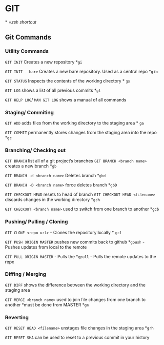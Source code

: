 # GIT 
 \* =*zsh shortcut*

## Git Commands

### Utility Commands
`GIT INIT` 	Creates a new repository 
\*`gi`

`GIT INIT --bare` 	Creates a new bare repository. Used as a central repo
\*`gib`

`GIT STATUS`	Inspects the contents of the working directory
\* `gs`

`GIT LOG`		shows a list of all previous commits
\*`gl`

`GIT HELP LOG`/ `MAN GIT LOG`	shows a manual of all commands

### Staging/ Commiting

`GIT ADD`		adds files from the working directory to the staging area
\* `ga`

`GIT COMMIT`	permanently stores changes from the staging area into the repo
\*`gc`

### Branching/ Checking out
`GIT BRANCH`	list all of a git project’s branches
`GIT BRANCH <branch name>`	creates a new branch
\*`gb`


`GIT BRANCH -d <branch name>`	Deletes branch
\*`gbd`

`GIT BRANCH -D <branch name>`	force deletes branch
\*`gbD`

`GIT CHECKOUT HEAD`     resets to head of branch
`GIT CHECKOUT HEAD <filename>`	discards changes in the working directory
\*`gch`

`GIT CHECKOUT <branch name>` 	used to switch from one branch to another
\*`gcb`

### Pushing/ Pulling / Cloning
`GIT CLONE <repo url>` - Clones the repository locally
\* `gcl`

`GIT PUSH ORIGIN MASTER` pushes new commits back to github 
\*`gpush` - Pushes updates from local to the remote

`GIT PULL ORIGIN MASTER` - Pulls the 
\*`gpull` - Pulls the remote updates to the repo

### Diffing / Merging
`GIT DIFF` shows the difference between the working directory and the staging area

`GIT MERGE <branch name>`	used to join file changes from one branch to another *must be done from MASTER
\*`gm`

### Reverting

`GIT RESET HEAD <filename>` 	unstages file changes in the staging area
\*`grh`

`GIT RESET SHA`	can be used to reset to a previous commit in your history





 
